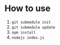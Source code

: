 # How to use

1. `git submodule init`
2. `git submodule update`
3. `npm install`
4. `nodejs index.js`
